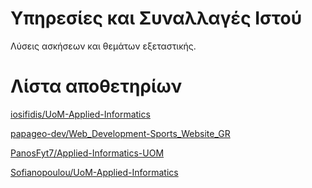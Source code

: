 # Υπηρεσίες και Συναλλαγές Ιστού

Λύσεις ασκήσεων και θεμάτων εξεταστικής.

# Λίστα αποθετηρίων

[iosifidis/UoM-Applied-Informatics](https://github.com/iosifidis/UoM-Applied-Informatics/tree/main/s5/Web%20Services)

[papageo-dev/Web_Development-Sports_Website_GR](https://github.com/papageo-dev/Web_Services_and_Transactions)

[PanosFyt7/Applied-Informatics-UOM](https://github.com/PanosFyt7/Applied-Informatics-UOM/tree/main/5th_semester/Web%20Services%20%26%20Transactions)

[Sofianopoulou/UoM-Applied-Informatics](https://github.com/Sofianopoulou/UoM-Applied-Informatics/tree/main/5th%20semester/Web%20Services%20and%20Transactions)